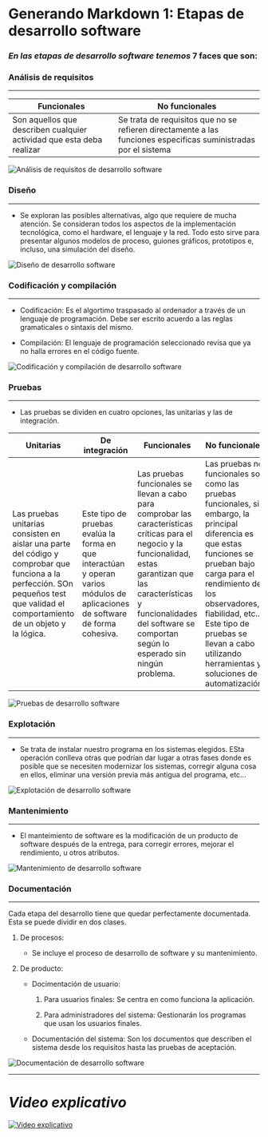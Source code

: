 # Generando Markdown 1: Etapas de desarrollo software

### *En las etapas de desarrollo software tenemos* **7 faces** que  son:

### **Análisis de requisitos**

---

| Funcionales | No funcionales |
|-------------|----------------|
| Son aquellos que describen cualquier actividad que esta deba realizar | Se trata de requisitos que no se refieren directamente a las funciones especificas suministradas por el sistema |

![Análisis de requisitos de desarrollo software](https://www.ticportal.es/wp-content/uploads/etapas-analisis-requisitos.png)

### **Diseño**

---

- Se exploran las posibles alternativas, algo que requiere de mucha atención. Se consideran todos los aspectos de la implementación tecnológica, como el hardware, el lenguaje y la red. Todo esto sirve para presentar algunos modelos de proceso, guiones gráficos, prototipos e, incluso, una simulación del diseño.

![Diseño de desarrollo software](https://www.northware.mx/wp-content/uploads/2021/04/poceso-de-diseno-ui-ux-en-desarrollo-de-software-y-apps.png)

### **Codificación y compilación**

---

- Codificación: Es el algortimo traspasado al ordenador a través de un lenguaje de programación. Debe ser escrito acuerdo a las reglas gramaticales o sintaxis del mismo.

- Compilación: El lenguaje de programación seleccionado revisa que ya no halla errores en el código fuente.

![Codificación y compilación de desarrollo software](https://www.innovaspain.com/wp-content/uploads/2021/03/codificacion-desarrollo-software-estudio-red-hat.jpg.webp)

### **Pruebas**

---

- Las pruebas se dividen en cuatro opciones, las unitarias y las de integración.

| Unitarias | De integración | Funcionales | No funcionales |
|-----------|----------------|-------------|----------------|
| Las pruebas unitarias consisten en aislar una parte del código y comprobar que funciona a la perfección. SOn pequeños test que validad el comportamiento de un objeto y la lógica. | Este tipo de pruebas evalúa la forma en que interactúan y operan varios módulos de aplicaciones de software de forma cohesiva. | Las pruebas funcionales se llevan a cabo para comprobar las características críticas para el negocio y la funcionalidad, estas garantizan que las características y funcionalidades del software se comportan según lo esperado sin ningún problema. | Las pruebas no funcionales son como las pruebas funcionales, sin embargo, la principal diferencia es que estas funciones se prueban bajo carga para el rendimiento de los observadores, fiabilidad, etc... Este tipo de pruebas se llevan a cabo utilizando herramientas y soluciones de automatización.

![Pruebas de desarrollo software](https://www.troopsf.com/wp-content/uploads/stesting.jpg&quot;)

### **Explotación**

---

- Se trata de instalar nuestro programa en los sistemas elegidos. ESta operación conlleva otras que podrían dar lugar a otras fases donde es posible que se necesiten modernizar los sistemas, corregir alguna cosa en ellos, eliminar una versión previa más antigua del programa, etc...

![Explotación de desarrollo software](https://www.cantabriaeconomica.com/wp-content/uploads/2023/11/img_24e65ee297f00d28da8068e54d244b44.jpg)

### **Mantenimiento**

---

- El manteimiento de software es la modificación de un producto de software después de la entrega, para corregir errores, mejorar el rendimiento, u otros atributos.

![Mantenimiento de desarrollo software](https://www.doonamis.com/wp-content/uploads/2020/12/Mantenimiento-de-software-para-apps-y-webs-1024x509.jpg)

### **Documentación**

---

Cada etapa del desarrollo tiene que quedar perfectamente documentada. Esta se puede dividir en dos clases.

1. De procesos: 

    - Se incluye el proceso de desarrollo de software y su mantenimiento.

2. De producto:

    - Docimentación de usuario:
        1. Para usuarios finales: Se centra en como funciona la aplicación.

        2. Para administradores del sistema: Gestionarán los programas que usan los usuarios finales.

    - Documentación del sistema: Son los documentos que describen el sistema desde los requisitos hasta las pruebas de aceptación.

![Documentación de desarrollo software](https://geekflare.com/wp-content/uploads/2022/09/image-1.jpeg)

---

# *Video explicativo*

[![Video explicativo](https://i.ytimg.com/vi/s5ABwHaN7as/hq720.jpg?sqp=-oaymwEcCNAFEJQDSFXyq4qpAw4IARUAAIhCGAFwAcABBg==&rs=AOn4CLDjiAEOQQbXkbwJqq9Huq651kTTQw)](https://youtu.be/s5ABwHaN7as?si=M1pGoofdj79VT6sK)
